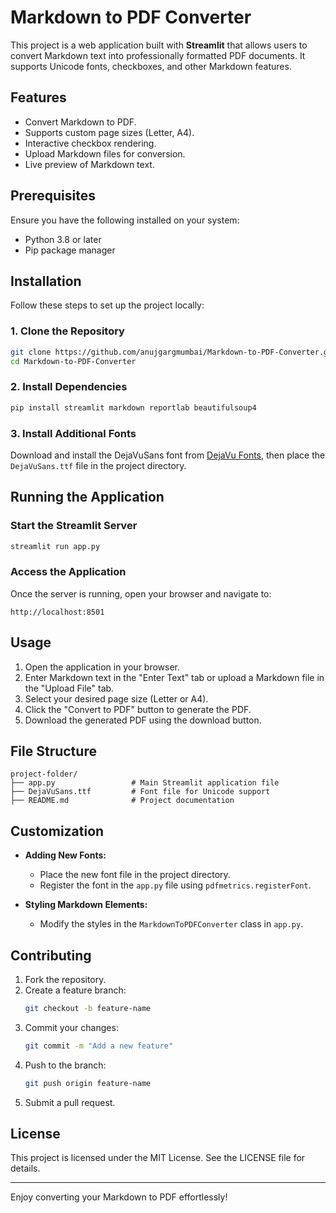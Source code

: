 # Markdown to PDF Converter

This project is a web application built with **Streamlit** that allows users to convert Markdown text into professionally formatted PDF documents. It supports Unicode fonts, checkboxes, and other Markdown features.

## Features

- Convert Markdown to PDF.
- Supports custom page sizes (Letter, A4).
- Interactive checkbox rendering.
- Upload Markdown files for conversion.
- Live preview of Markdown text.

## Prerequisites

Ensure you have the following installed on your system:

- Python 3.8 or later
- Pip package manager

## Installation

Follow these steps to set up the project locally:

### 1. Clone the Repository
```bash
git clone https://github.com/anujgargmumbai/Markdown-to-PDF-Converter.git
cd Markdown-to-PDF-Converter
```

### 2. Install Dependencies
```bash
pip install streamlit markdown reportlab beautifulsoup4
```

### 3. Install Additional Fonts
Download and install the DejaVuSans font from [DejaVu Fonts](https://dejavu-fonts.github.io/), then place the `DejaVuSans.ttf` file in the project directory.

## Running the Application

### Start the Streamlit Server
```bash
streamlit run app.py
```

### Access the Application
Once the server is running, open your browser and navigate to:
```
http://localhost:8501
```

## Usage

1. Open the application in your browser.
2. Enter Markdown text in the "Enter Text" tab or upload a Markdown file in the "Upload File" tab.
3. Select your desired page size (Letter or A4).
4. Click the "Convert to PDF" button to generate the PDF.
5. Download the generated PDF using the download button.

## File Structure

```
project-folder/
├── app.py                 # Main Streamlit application file
├── DejaVuSans.ttf         # Font file for Unicode support
├── README.md              # Project documentation
```

## Customization

- **Adding New Fonts:**
  - Place the new font file in the project directory.
  - Register the font in the `app.py` file using `pdfmetrics.registerFont`.

- **Styling Markdown Elements:**
  - Modify the styles in the `MarkdownToPDFConverter` class in `app.py`.

## Contributing

1. Fork the repository.
2. Create a feature branch:
   ```bash
   git checkout -b feature-name
   ```
3. Commit your changes:
   ```bash
   git commit -m "Add a new feature"
   ```
4. Push to the branch:
   ```bash
   git push origin feature-name
   ```
5. Submit a pull request.

## License

This project is licensed under the MIT License. See the LICENSE file for details.

---

Enjoy converting your Markdown to PDF effortlessly!

